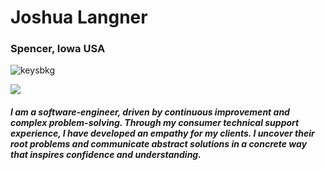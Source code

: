 # Joshua Langner

### Spencer, Iowa USA

![keysbkg](https://user-images.githubusercontent.com/107937483/182451701-4e9b7f33-7a0f-460f-a17d-f2dd151c3a8d.jpeg)


![](Images/keysbkg.jpeg)

##### I am a software-engineer, driven by continuous improvement and complex problem-solving. Through my consumer technical support experience, I have developed an empathy for my clients. I uncover their root problems and communicate abstract solutions in a concrete way that inspires confidence and understanding.

